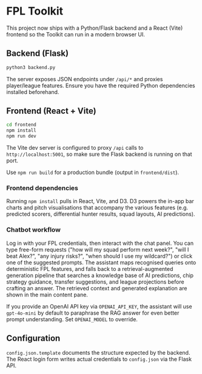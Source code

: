 # FPL Toolkit

This project now ships with a Python/Flask backend and a React (Vite) frontend so the Toolkit can run in a modern browser UI.

## Backend (Flask)

```bash
python3 backend.py
```

The server exposes JSON endpoints under `/api/*` and proxies player/league features. Ensure you have the required Python dependencies installed beforehand.

## Frontend (React + Vite)

```bash
cd frontend
npm install
npm run dev
```

The Vite dev server is configured to proxy `/api` calls to `http://localhost:5001`, so make sure the Flask backend is running on that port.

Use `npm run build` for a production bundle (output in `frontend/dist`).

### Frontend dependencies

Running `npm install` pulls in React, Vite, and D3. D3 powers the in-app bar charts and pitch visualisations that accompany the various features (e.g. predicted scorers, differential hunter results, squad layouts, AI predictions).

### Chatbot workflow

Log in with your FPL credentials, then interact with the chat panel. You can type free-form requests ("how will my squad perform next week?", "will I beat Alex?", "any injury risks?", "when should I use my wildcard?") or click one of the suggested prompts. The assistant maps recognised queries onto deterministic FPL features, and falls back to a retrieval-augmented generation pipeline that searches a knowledge base of AI predictions, chip strategy guidance, transfer suggestions, and league projections before crafting an answer. The retrieved context and generated explanation are shown in the main content pane.

If you provide an OpenAI API key via `OPENAI_API_KEY`, the assistant will use `gpt-4o-mini` by default to paraphrase the RAG answer for even better prompt understanding. Set `OPENAI_MODEL` to override.

## Configuration

`config.json.template` documents the structure expected by the backend. The React login form writes actual credentials to `config.json` via the Flask API.
